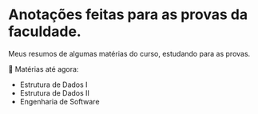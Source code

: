 # Anotações feitas para as provas da faculdade.
Meus resumos de algumas matérias do curso, estudando para as provas.

📌 Matérias até agora:
  - Estrutura de Dados I
  - Estrutura de Dados II
  - Engenharia de Software
